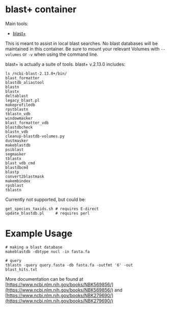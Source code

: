 # blast+ container

Main tools:
- [blast+](https://blast.ncbi.nlm.nih.gov/Blast.cgi?PAGE_TYPE=BlastDocs&DOC_TYPE=Download)

This is meant to assist in local blast searches. No blast databases will be maintained in this container. Be sure to mount your relevant Volumes with `--volumes` or `-v` when using the command line.


blast+ is actually a suite of tools. blast+ v.2.13.0 includes:
```
ls /ncbi-blast-2.13.0+/bin/
blast_formatter
blastdb_aliastool  
blastn      
blastx                      
deltablast             
legacy_blast.pl  
makeprofiledb  
rpstblastn  
tblastn_vdb        
windowmasker
blast_formatter_vdb  
blastdbcheck       
blastn_vdb  
cleanup-blastdb-volumes.py  
dustmasker             
makeblastdb      
psiblast       
segmasker   
tblastx
blast_vdb_cmd        
blastdbcmd         
blastp      
convert2blastmask           
makembindex      
rpsblast       
tblastn     
```
Currently not supported, but could be:

```
get_species_taxids.sh # requires E-direct
update_blastdb.pl     # requires perl
```

# Example Usage

```
# making a blast database
makeblastdb -dbtype nucl -in fasta.fa

# query
tblastn -query query.fasta -db fasta.fa -outfmt '6' -out blast_hits.txt
```

More documentation can be found at [https://www.ncbi.nlm.nih.gov/books/NBK569856/](https://www.ncbi.nlm.nih.gov/books/NBK569856/) and [https://www.ncbi.nlm.nih.gov/books/NBK279690/](https://www.ncbi.nlm.nih.gov/books/NBK279690/)
